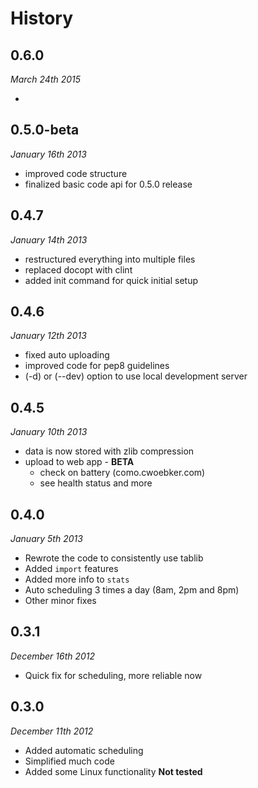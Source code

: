 # History #

## 0.6.0 ##

*March 24th 2015*

- 

## 0.5.0-beta ##

*January 16th 2013*

- improved code structure
- finalized basic code api for 0.5.0 release

## 0.4.7 ##

*January 14th 2013*

- restructured everything into multiple files
- replaced docopt with clint
- added init command for quick initial setup

## 0.4.6 ##

*January 12th 2013*

- fixed auto uploading
- improved code for pep8 guidelines
- (-d) or (--dev) option to use local development server

## 0.4.5 ##

*January 10th 2013*

- data is now stored with zlib compression
- upload to web app - **BETA**
    - check on battery (como.cwoebker.com)
    - see health status and more

## 0.4.0 ##

*January 5th 2013*

- Rewrote the code to consistently use tablib
- Added `import` features
- Added more info to `stats`
- Auto scheduling 3 times a day (8am, 2pm and 8pm)
- Other minor fixes

## 0.3.1 ##

*December 16th 2012*

- Quick fix for scheduling, more reliable now

## 0.3.0 ##

*December 11th 2012*

- Added automatic scheduling
- Simplified much code
- Added some Linux functionality **Not tested**